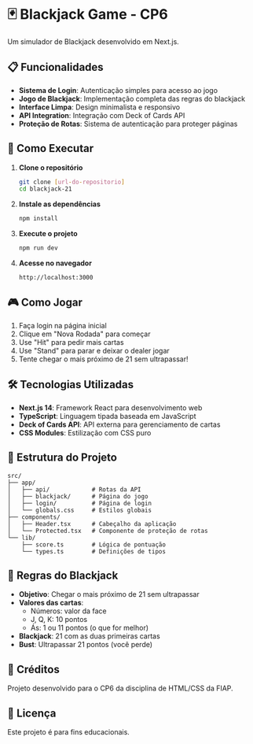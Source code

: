 # 🃏 Blackjack Game - CP6

Um simulador de Blackjack desenvolvido em Next.js.

## 📋 Funcionalidades

- **Sistema de Login**: Autenticação simples para acesso ao jogo
- **Jogo de Blackjack**: Implementação completa das regras do blackjack
- **Interface Limpa**: Design minimalista e responsivo
- **API Integration**: Integração com Deck of Cards API
- **Proteção de Rotas**: Sistema de autenticação para proteger páginas

## 🚀 Como Executar

1. **Clone o repositório**
   ```bash
   git clone [url-do-repositorio]
   cd blackjack-21
   ```

2. **Instale as dependências**
   ```bash
   npm install
   ```

3. **Execute o projeto**
   ```bash
   npm run dev
   ```

4. **Acesse no navegador**
   ```
   http://localhost:3000
   ```

## 🎮 Como Jogar

1. Faça login na página inicial
2. Clique em "Nova Rodada" para começar
3. Use "Hit" para pedir mais cartas
4. Use "Stand" para parar e deixar o dealer jogar
5. Tente chegar o mais próximo de 21 sem ultrapassar!

## 🛠 Tecnologias Utilizadas

- **Next.js 14**: Framework React para desenvolvimento web
- **TypeScript**: Linguagem tipada baseada em JavaScript
- **Deck of Cards API**: API externa para gerenciamento de cartas
- **CSS Modules**: Estilização com CSS puro

## 📁 Estrutura do Projeto

```
src/
├── app/
│   ├── api/            # Rotas da API
│   ├── blackjack/      # Página do jogo
│   ├── login/          # Página de login
│   └── globals.css     # Estilos globais
├── components/
│   ├── Header.tsx      # Cabeçalho da aplicação
│   └── Protected.tsx   # Componente de proteção de rotas
└── lib/
    ├── score.ts        # Lógica de pontuação
    └── types.ts        # Definições de tipos
```

## 🎯 Regras do Blackjack

- **Objetivo**: Chegar o mais próximo de 21 sem ultrapassar
- **Valores das cartas**: 
  - Números: valor da face
  - J, Q, K: 10 pontos
  - Ás: 1 ou 11 pontos (o que for melhor)
- **Blackjack**: 21 com as duas primeiras cartas
- **Bust**: Ultrapassar 21 pontos (você perde)

## 👥 Créditos

Projeto desenvolvido para o CP6 da disciplina de HTML/CSS da FIAP.

## 📄 Licença

Este projeto é para fins educacionais.
